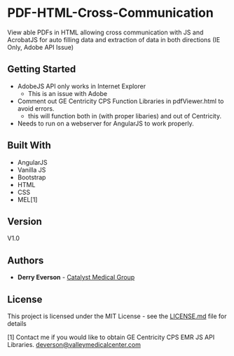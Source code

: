 # PDF-HTML-Cross-Communication
View able PDFs in HTML allowing cross communication with JS and AcrobatJS for auto filling data and extraction of data in both directions (IE Only, Adobe API Issue) 

## Getting Started

- AdobeJS API only works in Internet Explorer
  - This is an issue with Adobe
- Comment out  GE Centricity CPS Function Libraries in pdfViewer.html to avoid errors.
  - this will function both in (with proper libaries) and out of Centricity.  
- Needs to run on a webserver for AngularJS to work properly.


## Built With

* AngularJS
* Vanilla JS
* Bootstrap
* HTML
* CSS
* MEL[1]


## Version
V1.0

## Authors

* **Derry Everson** - [Catalyst Medical Group](https://www.catalystmedicalgroup.com)

## License

This project is licensed under the MIT License - see the [LICENSE.md](LICENSE.md) file for details

[1] Contact me if you would like to obtain GE Centricity CPS EMR JS API Libraries. deverson@valleymedicalcenter.com

